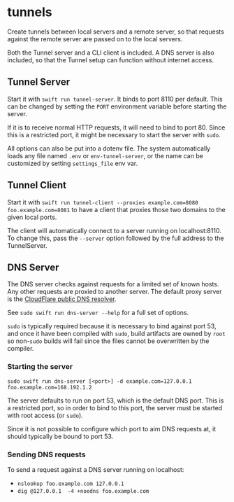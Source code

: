 # tunnels

Create tunnels between local servers and a remote server, so that requests
against the remote server are passed on to the local servers.

Both the Tunnel server and a CLI client is included. A DNS server is also included,
so that the Tunnel setup can function without internet access.


## Tunnel Server

Start it with `swift run tunnel-server`. It binds to port 8110 per default. This
can be changed by setting the `PORT` environment variable before starting the server.

If it is to receive normal HTTP requests, it will need to bind to port 80.
Since this is a restricted port, it might be necessary to start the server with `sudo`.

All options can also be put into a dotenv file. The system automatically loads
any file named `.env` or `env-tunnel-server`, or the name can be customized by
setting `settings_file` env var.


## Tunnel Client

Start it with `swift run tunnel-client --proxies example.com=8080 foo.example.com=8081`
to have a client that proxies those two domains to the given local ports.

The client will automatically connect to a server running on localhost:8110.
To change this, pass the `--server` option followed by the full address to the TunnelServer.


## DNS Server

The DNS server checks against requests for a limited set of known hosts. Any other
requests are proxied to another server. The default proxy server is the
[CloudFlare public DNS resolver](https://developers.cloudflare.com/1.1.1.1/).

See `sudo swift run dns-server --help` for a full set of options.

`sudo` is typically required because it is necessary to bind against port 53, and
once it have been compiled with `sudo`, build artifacts are owned by `root` so
non-`sudo` builds will fail since the files cannot be overwritten by the compiler.


### Starting the server

`sudo swift run dns-server [<port>] -d example.com=127.0.0.1 foo.example.com=168.192.1.2`

The server defaults to run on port 53, which is the default DNS port. This is a
restricted port, so in order to bind to this port, the server must be started with
root access (or `sudo`).

Since it is not possible to configure which port to aim DNS requests at, it should
typically be bound to port 53.


### Sending DNS requests

To send a request against a DNS server running on localhost:

- `nslookup foo.example.com 127.0.0.1`
- `dig @127.0.0.1  -4 +noedns foo.example.com`
